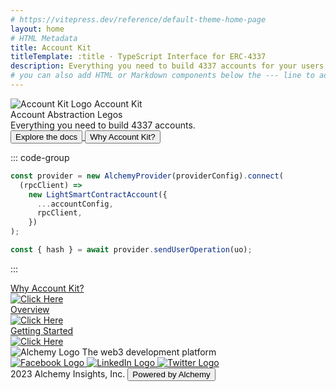 ```yaml
---
# https://vitepress.dev/reference/default-theme-home-page
layout: home
# HTML Metadata
title: Account Kit
titleTemplate: :title · TypeScript Interface for ERC-4337
description: Everything you need to build 4337 accounts for your users
# you can also add HTML or Markdown components below the --- line to add custom HTML or Markdown content (eg: https://github.com/wagmi-dev/viem/blob/main/site/index.md?plain=1)
---
```


<div class="flex flex-col gap-[84px] h-screen max-xl:gap-[40px] bg-hero-light dark:bg-hero-dark">
  <div class="flex grow max-w-[calc(var(--vp-layout-max-width))] self-center w-[100%] px-[32px]">
    <div class="flex flex-col flex-auto min-w-[100%]">
      <div
        class="flex flex-col py-[96px] max-xl:py-[40px]"
      >
        <div
          class="flex flex-row justify-between items-center self-stretch md:max-xl:flex-col md:max-xl:gap-[40px]"
        >
          <div
            class="w-[579px] flex flex-col gap-[32px] justify-between max-md:items-center"
          >
            <div
              class="flex flex-row items-center justify-start gap-[16px] font-bold text-[24px]"
            >
              <img src="/kit-logo.svg" alt="Account Kit Logo" />
              <span>Account Kit</span>
            </div>
            <div
              class="gap-[28px] text-[64px] font-bold items-end color max-md:text-center max-md:text-[56px] leading-none"
            >
              <span class="bg-gradient-1 bg-clip-text transparent-text-fill">Account Abstraction</span>&nbsp;Legos
            </div>
            <div class="text-[22px] font-normal max-md:text-center">
              Everything you need to build 4337 accounts.
            </div>
            <div class="flex flex-row gap-[8px] justify-start items-center">
              <a rel="noopener noreferrer" href="./getting-started.html">
                <button
                  class="flex items-center rounded-md px-[12px] py-[12px] text-[16px] font-semibold text-white transition duration-300 ease-in-out hover:scale-105 hover:opacity-90 bg-black dark:bg-white dark:text-black"
                >
                  Explore the docs
                </button>
              </a>
              <a rel="noopener noreferrer" href="./package-overview.html">
                <button
                  class="flex items-center rounded-md px-[12px] py-[12px] text-[16px] font-semibold transition duration-300 ease-in-out hover:scale-105 hover:bg-black hover:text-white dark:hover:bg-white dark:hover:text-black"
                >
                  Why Account Kit?
                </button>
              </a>
            </div>
          </div>
<!-- needs to be formatted differently to work in markdown -->
<div class="vp-doc max-lg:hidden">

::: code-group

```typescript [getStarted.ts]
const provider = new AlchemyProvider(providerConfig).connect(
  (rpcClient) =>
    new LightSmartContractAccount({
      ...accountConfig,
      rpcClient,
    })
);

const { hash } = await provider.sendUserOperation(uo);
```

:::

</div>
        </div>
      </div>
      <div class="flex max-lg:flex-wrap justify-center gap-[32px]">
        <a rel="noopener noreferrer" href="./introduction.html" class="flex-auto basis-1/3 max-lg:max-w-[370px] max-lg:min-w-[370px]">
          <div
            class="flex flex-col flex-auto p-[24px] gap-[24px] rounded-md text-white overflow-auto bg-gradient-2 group hover:scale-105 hover:opacity-90 transition duration-300 ease-in-out"
          >
            <div class="flex flex-col gap-[8px] items-start">
              <div class="text-[24px] font-semibold">Why Account Kit?</div>
            </div>
            <div
              class="flex h-[24px] justify-end items-baseline self-stretch transition duration-300 ease-in-out group-hover:translate-x-[5px]"
            >
              <img src="/arrow-right.svg" alt="Click Here" />
            </div>
          </div>
        </a>
        <a rel="noopener noreferrer" href="./package-overview.html" class="flex-auto basis-1/3 max-lg:max-w-[370px] max-lg:min-w-[370px]">
          <div
            class="flex flex-col flex-auto p-[24px] gap-[24px] rounded-md text-white overflow-auto bg-gradient-3 group hover:scale-105 hover:opacity-90 transition duration-300 ease-in-out"
          >
            <div class="flex flex-col gap-[8px] items-start">
              <div class="text-[24px] font-semibold">Overview</div>
            </div>
            <div
              class="flex h-[24px] justify-end items-baseline self-stretch transition duration-300 ease-in-out group-hover:translate-x-[5px]"
            >
              <img src="/arrow-right.svg" alt="Click Here" />
            </div>
          </div>
        </a>
        <a rel="noopener noreferrer" href="./getting-started.html" class="flex-auto basis-1/3 max-lg:max-w-[370px] max-lg:min-w-[370px]">
          <div
            class="flex flex-col flex-auto p-[24px] gap-[24px] rounded-md text-white overflow-auto bg-gradient-4 group hover:scale-105 hover:opacity-90 transition duration-300 ease-in-out"
          >
            <div class="flex flex-col gap-[8px] items-start">
              <div class="text-[24px] font-semibold">Getting Started</div>
            </div>
            <div
              class="flex h-[24px] justify-end items-baseline self-stretch transition duration-300 ease-in-out group-hover:translate-x-[5px]"
            >
              <img src="/arrow-right.svg" alt="Click Here" />
            </div>
          </div>
        </a>
      </div>
    </div>
  </div>
  <footer
    class="flex flex-col gap-[32px] px-[215px] py-[56px] bg-black max-md:px-[40px] max-md:py-[40px]"
  >
    <div
      class="flex items-start gap-[8px] justify-between text-white max-md:items-center"
    >
      <div class="flex flex-col gap-[16px]">
        <img src="/alchemy.svg" alt="Alchemy Logo" />
        <text class="max-md:text-center">The web3 development platform</text>
      </div>
      <div class="flex flex-row gap-[16px] items-center max-sm:flex-col">
        <a target="_blank" href="https://www.facebook.com/alchemyplatform/">
          <img
            class="hover:scale-110 transition duration-300 ease-in-out"
            src="/fb.svg"
            alt="Facebook Logo"
          />
        </a>
        <a target="_blank" href="https://www.linkedin.com/company/alchemyinc/">
          <img
            class="hover:scale-110 transition duration-300 ease-in-out"
            src="/linkedin.svg"
            alt="LinkedIn Logo"
          />
        </a>
        <a target="_blank" href="https://twitter.com/AlchemyPlatform/">
          <img
            class="hover:scale-110 transition duration-300 ease-in-out"
            src="/twitter.svg"
            alt="Twitter Logo"
          />
        </a>
      </div>
    </div>
    <div class="w-full h-px gap-[32px] bg-white bg-opacity-30"></div>
    <div
      class="flex justify-end items-center gap-[32px] text-white max-md:justify-center"
    >
      <text>2023 Alchemy Insights, Inc.</text>
      <a target="_blank" href="https://www.alchemy.com">
        <button
          class="h-[38px] flex justify-center items-center gap-[8px] text-black px-[10px] py-[14px] rounded-md bg-white font-bold max-md:hidden hover:scale-105 transition duration-300 ease-in-out"
        >
          Powered by Alchemy
        </button>
      </a>
    </div>
  </footer>
</div>
